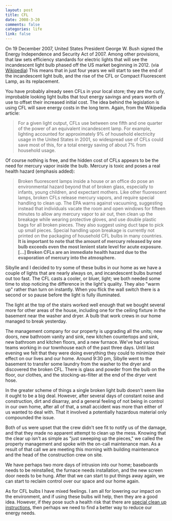 ```yaml
--- 
layout: post
title: CFL
date: 2008-3-20
comments: false
categories: life
link: false
---
```

On 19 December 2007, United States President George W. Bush signed the Energy Independence and Security Act of 2007. Among other provisions, that law sets efficiency standards for electric lights that will see the incandescent light bulb phased off the US market beginning in 2012. (via <a href="http://en.wikipedia.org/wiki/Compact_fluorescent_lamp" title="Government encouraged adoption of CFLs">Wikipedia</a>)  This means that in just four years we will start to see the end of the incandescent light bulb, and the rise of the CFL or Compact Fluorescent Lamp, as its replacement.

You have probably already seen CFLs in your local store; they are the curly, improbable looking light bulbs that tout energy savings and years worth of use to offset their increased initial cost.  The idea behind the legislation is using CFL will save energy costs in the long term.  Again, from the Wikipedia article:
<blockquote>For a given light output, CFLs use between one fifth and one quarter of the power of an equivalent incandescent lamp. For example, lighting accounted for approximately 9% of household electricity usage in the United States in 2001, so widespread use of CFLs could save most of this, for a total energy saving of about 7% from household usage.</blockquote>
Of course nothing is free, and the hidden cost of CFLs appears to be the need for mercury vapor inside the bulb.  Mercury is toxic and poses a real health hazard (emphasis added):
<blockquote>Broken fluorescent lamps inside a house or an office do pose an environmental hazard beyond that of broken glass, especially to infants, young children, and expectant mothers. Like other fluorescent lamps, broken CFLs release mercury vapors, and require special handling to clean up. The EPA warns against vacuuming, suggesting instead that individuals vacate the room and open windows for fifteen minutes to allow any mercury vapor to air out, then clean up the breakage while wearing protective gloves, and use double plastic bags for all broken pieces. They also suggest using duct tape to pick up small pieces. Special handling upon breakage is currently not printed on the packaging of household CFL bulbs in many countries. <strong>It is important to note that the amount of mercury released by one bulb exceeds even the most lenient state level for acute exposure. [...] Broken CFLs are an immediate health hazard due to the evaporation of mercury into the atmosphere.
</strong></blockquote>
Sibylle and I decided to try some of these bulbs in our home as we have a couple of lights that are nearly always on, and incandescent bulbs burned out too fast.  The CFL casts a cooler, or bluer, light; we both needed some time to stop noticing the difference in the light's quality.  They also "warm up" rather than turn on instantly.  When you flick the wall switch there is a second or so pause before the light is fully illuminated.

The light at the top of the stairs worked well enough that we bought several more for other areas of the house, including one for the ceiling fixture in the basement near the washer and dryer.  A bulb that work crews in our home managed to break yesterday.

The management company for our property is upgrading all the units; new doors, new bathroom vanity and sink, new kitchen countertops and sink, new bathroom and kitchen floors, and a new furnace.  We've had various teams working in our townhouse each of the past three days.  Until last evening we felt that they were doing everything they could to minimize their effect on our lives and our home.  Around 9:30 pm, Sibylle went to the basement to transfer some laundry from the washer to the dryer and discovered the broken CFL.  There is glass and powder from the bulb on the floor, our clothes, and the stocking-as-filter at the end of the dryer vent hose.

In the greater scheme of things a single broken light bulb doesn't seem like it ought to be a big deal.  However, after several days of constant noise and construction, dirt and disarray, and a general feeling of not being in control in our own home, after all of that, a small accident was more than either of us wanted to deal with.  That it involved a potentially hazardous material only compounded the issue.

Both of us were upset that the crew didn't see fit to notify us of the damage, and that they made no apparent attempt to clean up the mess.  Knowing that the clear up isn't as simple as "just sweeping up the pieces," we called the property management and spoke with the on-call maintenance man.  As a result of that call we are meeting this morning with building maintenance and the head of the construction crew on site.

We have perhaps two more days of intrusion into our home; baseboards needs to be reinstalled, the furnace needs installation, and the new screen door needs to be hung.  After that we can start to put things away again, we can start to reclaim control over our space and our home again.

As for CFL bulbs I have mixed feelings.  I am all for lowering our impact on the environment, and if using these bulbs will help, then they are a good idea.  However, if they pose such a health risk that there are <a href="http://www.energystar.gov/ia/partners/promotions/change_light/downloads/Fact_Sheet_Mercury.pdf" title="Mercury Fact Sheet">special clean up instructions</a>, then perhaps we need to find a better way to reduce our energy needs.
